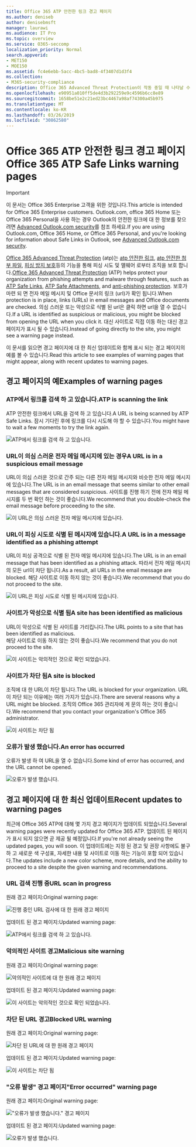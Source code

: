 ```yaml
---
title: Office 365 ATP 안전한 링크 경고 페이지
ms.author: deniseb
author: denisebmsft
manager: laurawi
ms.audience: IT Pro
ms.topic: overview
ms.service: O365-seccomp
localization_priority: Normal
search.appverid:
- MET150
- MOE150
ms.assetid: fc4e6ebb-5acc-4bc5-bad8-4f3407d1d3f4
ms.collection:
- M365-security-compliance
description: Office 365 Advanced Threat Protection이 작동 중일 때 나타날 수 있는 경고 페이지에 대 한 개요를 가져옵니다.
ms.openlocfilehash: e90951a010ff5de4d3b292259e9c4596b6cc8e89
ms.sourcegitcommit: 1658be51e2c21ed23bc4467a98af74300a45b975
ms.translationtype: MT
ms.contentlocale: ko-KR
ms.lasthandoff: 03/26/2019
ms.locfileid: "30862580"
---
```

# <a name="office-365-atp-safe-links-warning-pages"></a><span data-ttu-id="8180f-103">Office 365 ATP 안전한 링크 경고 페이지</span><span class="sxs-lookup"><span data-stu-id="8180f-103">Office 365 ATP Safe Links warning pages</span></span>

> [!IMPORTANT]
> <span data-ttu-id="8180f-104">이 문서는 Office 365 Enterprise 고객을 위한 것입니다.</span><span class="sxs-lookup"><span data-stu-id="8180f-104">This article is intended for Office 365 Enterprise customers.</span></span> <span data-ttu-id="8180f-105">Outlook.com, office 365 Home 또는 Office 365 Personal을 사용 하는 경우 Outlook의 안전한 링크에 대 한 정보를 찾으려면 [Advanced Outlook.com security](https://support.office.com/article/advanced-outlook-com-security-for-office-365-subscribers-882d2243-eab9-4545-a58a-b36fee4a46e2)를 참조 하세요.</span><span class="sxs-lookup"><span data-stu-id="8180f-105">If you are using Outlook.com, Office 365 Home, or Office 365 Personal, and you're looking for information about Safe Links in Outlook, see [Advanced Outlook.com security](https://support.office.com/article/advanced-outlook-com-security-for-office-365-subscribers-882d2243-eab9-4545-a58a-b36fee4a46e2).</span></span>

<span data-ttu-id="8180f-106">[Office 365 Advanced Threat Protection](office-365-atp.md) (atp)는 [atp 안전한 링크](atp-safe-links.md), [atp 안전한 첨부 파일](atp-safe-attachments.md), [피싱 방지 보호](anti-phishing-protection.md)등의 기능을 통해 피싱 시도 및 맬웨어 로부터 조직을 보호 합니다.</span><span class="sxs-lookup"><span data-stu-id="8180f-106">[Office 365 Advanced Threat Protection](office-365-atp.md) (ATP) helps protect your organization from phishing attempts and malware through features, such as [ATP Safe Links](atp-safe-links.md), [ATP Safe Attachments](atp-safe-attachments.md), and [anti-phishing protection](anti-phishing-protection.md).</span></span> <span data-ttu-id="8180f-107">보호가 마련 되 면 전자 메일 메시지 및 Office 문서의 링크 (url)가 확인 됩니다.</span><span class="sxs-lookup"><span data-stu-id="8180f-107">When protection is in place, links (URLs) in email messages and Office documents are checked.</span></span> <span data-ttu-id="8180f-108">의심 스러운 또는 악성으로 식별 된 url은 클릭 하면 url을 열 수 없습니다.</span><span class="sxs-lookup"><span data-stu-id="8180f-108">If a URL is identified as suspicious or malicious, you might be blocked from opening the URL when you click it.</span></span> <span data-ttu-id="8180f-109">대신 사이트로 직접 이동 하는 대신 경고 페이지가 표시 될 수 있습니다.</span><span class="sxs-lookup"><span data-stu-id="8180f-109">Instead of going directly to the site, you might see a warning page instead.</span></span> 
  
<span data-ttu-id="8180f-110">이 문서를 읽으면 경고 페이지에 대 한 최신 업데이트와 함께 표시 되는 경고 페이지의 예를 볼 수 있습니다.</span><span class="sxs-lookup"><span data-stu-id="8180f-110">Read this article to see examples of warning pages that might appear, along with recent updates to warning pages.</span></span>
  
## <a name="examples-of-warning-pages"></a><span data-ttu-id="8180f-111">경고 페이지의 예</span><span class="sxs-lookup"><span data-stu-id="8180f-111">Examples of warning pages</span></span>

### <a name="atp-is-scanning-the-link"></a><span data-ttu-id="8180f-112">ATP에서 링크를 검색 하 고 있습니다.</span><span class="sxs-lookup"><span data-stu-id="8180f-112">ATP is scanning the link</span></span>

<span data-ttu-id="8180f-113">ATP 안전한 링크에서 URL을 검색 하 고 있습니다.</span><span class="sxs-lookup"><span data-stu-id="8180f-113">A URL is being scanned by ATP Safe Links.</span></span> <span data-ttu-id="8180f-114">잠시 기다린 후에 링크를 다시 시도해 야 할 수 있습니다.</span><span class="sxs-lookup"><span data-stu-id="8180f-114">You might have to wait a few moments to try the link again.</span></span>

![ATP에서 링크를 검색 하 고 있습니다.](media/ee8dd5ed-6b91-4248-b054-12b719e8d0ed.png)

### <a name="a-url-is-in-a-suspicious-email-message"></a><span data-ttu-id="8180f-116">URL이 의심 스러운 전자 메일 메시지에 있는 경우</span><span class="sxs-lookup"><span data-stu-id="8180f-116">A URL is in a suspicious email message</span></span>

<span data-ttu-id="8180f-117">URL이 의심 스러운 것으로 간주 되는 다른 전자 메일 메시지와 비슷한 전자 메일 메시지에 있습니다.</span><span class="sxs-lookup"><span data-stu-id="8180f-117">The URL is in an email message that seems similar to other email messages that are considered suspicious.</span></span> <span data-ttu-id="8180f-118">사이트를 진행 하기 전에 전자 메일 메시지를 두 번 확인 하는 것이 좋습니다.</span><span class="sxs-lookup"><span data-stu-id="8180f-118">We recommend that you double-check the email message before proceeding to the site.</span></span>

![이 URL은 의심 스러운 전자 메일 메시지에 있습니다.](media/33f57923-23e3-4b0f-838b-6ad589ba897b.png)

### <a name="a-url-is-in-a-message-identified-as-a-phishing-attempt"></a><span data-ttu-id="8180f-120">URL이 피싱 시도로 식별 된 메시지에 있습니다.</span><span class="sxs-lookup"><span data-stu-id="8180f-120">A URL is in a message identified as a phishing attempt</span></span>

<span data-ttu-id="8180f-121">URL이 피싱 공격으로 식별 된 전자 메일 메시지에 있습니다.</span><span class="sxs-lookup"><span data-stu-id="8180f-121">The URL is in an email message that has been identified as a phishing attack.</span></span> <span data-ttu-id="8180f-122">따라서 전자 메일 메시지의 모든 url이 차단 됩니다.</span><span class="sxs-lookup"><span data-stu-id="8180f-122">As a result, all URLs in the email message are blocked.</span></span> <span data-ttu-id="8180f-123">해당 사이트로 이동 하지 않는 것이 좋습니다.</span><span class="sxs-lookup"><span data-stu-id="8180f-123">We recommend that you do not proceed to the site.</span></span>

![이 URL은 피싱 시도로 식별 된 메시지에 있습니다.](media/6e544a28-0604-4821-aba6-d5a57bb917e5.png)

### <a name="a-site-has-been-identified-as-malicious"></a><span data-ttu-id="8180f-125">사이트가 악성으로 식별 됨</span><span class="sxs-lookup"><span data-stu-id="8180f-125">A site has been identified as malicious</span></span>

<span data-ttu-id="8180f-126">URL이 악성으로 식별 된 사이트를 가리킵니다.</span><span class="sxs-lookup"><span data-stu-id="8180f-126">The URL points to a site that has been identified as malicious.</span></span>  <br/> <span data-ttu-id="8180f-127">해당 사이트로 이동 하지 않는 것이 좋습니다.</span><span class="sxs-lookup"><span data-stu-id="8180f-127">We recommend that you do not proceed to the site.</span></span>

![이 사이트는 악의적인 것으로 확인 되었습니다.](media/058883c8-23f0-4672-9c1c-66b084796177.png)

### <a name="a-site-is-blocked"></a><span data-ttu-id="8180f-129">사이트가 차단 됨</span><span class="sxs-lookup"><span data-stu-id="8180f-129">A site is blocked</span></span>

<span data-ttu-id="8180f-130">조직에 대 한 URL이 차단 됩니다.</span><span class="sxs-lookup"><span data-stu-id="8180f-130">The URL is blocked for your organization.</span></span> <span data-ttu-id="8180f-131">URL이 차단 되는 이유에는 여러 가지가 있습니다.</span><span class="sxs-lookup"><span data-stu-id="8180f-131">There are several reasons why a URL might be blocked.</span></span> <span data-ttu-id="8180f-132">조직의 Office 365 관리자에 게 문의 하는 것이 좋습니다.</span><span class="sxs-lookup"><span data-stu-id="8180f-132">We recommend that you contact your organization's Office 365 administrator.</span></span>

![이 사이트는 차단 됨](media/6b4bda2d-a1e6-419e-8b10-588e83c3af3f.png)

### <a name="an-error-has-occurred"></a><span data-ttu-id="8180f-134">오류가 발생 했습니다.</span><span class="sxs-lookup"><span data-stu-id="8180f-134">An error has occurred</span></span>

<span data-ttu-id="8180f-135">오류가 발생 하 여 URL을 열 수 없습니다.</span><span class="sxs-lookup"><span data-stu-id="8180f-135">Some kind of error has occurred, and the URL cannot be opened.</span></span>

![오류가 발생 했습니다.](media/2f7465a4-1cf4-4c1c-b7d4-3c07e4b795b4.png)

## <a name="recent-updates-to-warning-pages"></a><span data-ttu-id="8180f-137">경고 페이지에 대 한 최신 업데이트</span><span class="sxs-lookup"><span data-stu-id="8180f-137">Recent updates to warning pages</span></span>

<span data-ttu-id="8180f-138">최근에 Office 365 ATP에 대해 몇 가지 경고 페이지가 업데이트 되었습니다.</span><span class="sxs-lookup"><span data-stu-id="8180f-138">Several warning pages were recently updated for Office 365 ATP.</span></span> <span data-ttu-id="8180f-139">업데이트 된 페이지가 표시 되지 않으면 곧 제공 될 예정입니다.</span><span class="sxs-lookup"><span data-stu-id="8180f-139">If you're not already seeing the updated pages, you will soon.</span></span> <span data-ttu-id="8180f-140">이 업데이트에는 지정 된 경고 및 권장 사항에도 불구 하 고 새로운 색 구성표, 자세한 내용 및 사이트로 이동 하는 기능이 포함 되어 있습니다.</span><span class="sxs-lookup"><span data-stu-id="8180f-140">The updates include a new color scheme, more details, and the ability to proceed to a site despite the given warning and recommendations.</span></span>

### <a name="url-scan-in-progress"></a><span data-ttu-id="8180f-141">URL 검색 진행 중</span><span class="sxs-lookup"><span data-stu-id="8180f-141">URL scan in progress</span></span>

<span data-ttu-id="8180f-142">원래 경고 페이지:</span><span class="sxs-lookup"><span data-stu-id="8180f-142">Original warning page:</span></span>

![진행 중인 URL 검사에 대 한 원래 경고 페이지](media/04368763-763f-43d6-94a4-a48291d36893.png)

<span data-ttu-id="8180f-144">업데이트 된 경고 페이지:</span><span class="sxs-lookup"><span data-stu-id="8180f-144">Updated warning page:</span></span>

![ATP에서 링크를 검색 하 고 있습니다.](media/ee8dd5ed-6b91-4248-b054-12b719e8d0ed.png)

### <a name="malicious-site-warning"></a><span data-ttu-id="8180f-146">악의적인 사이트 경고</span><span class="sxs-lookup"><span data-stu-id="8180f-146">Malicious site warning</span></span>

<span data-ttu-id="8180f-147">원래 경고 페이지:</span><span class="sxs-lookup"><span data-stu-id="8180f-147">Original warning page:</span></span>

![악의적인 사이트에 대 한 원래 경고 페이지](media/b9efda09-6dd8-46ef-82cb-56e4d538b8f5.png)

<span data-ttu-id="8180f-149">업데이트 된 경고 페이지:</span><span class="sxs-lookup"><span data-stu-id="8180f-149">Updated warning page:</span></span>

![이 사이트는 악의적인 것으로 확인 되었습니다.](media/058883c8-23f0-4672-9c1c-66b084796177.png)

### <a name="blocked-url-warning"></a><span data-ttu-id="8180f-151">차단 된 URL 경고</span><span class="sxs-lookup"><span data-stu-id="8180f-151">Blocked URL warning</span></span>

<span data-ttu-id="8180f-152">원래 경고 페이지:</span><span class="sxs-lookup"><span data-stu-id="8180f-152">Original warning page:</span></span>

![차단 된 URL에 대 한 원래 경고 페이지](media/3d6ba028-30bf-45fc-958e-d3aad3defc83.png)

<span data-ttu-id="8180f-154">업데이트 된 경고 페이지:</span><span class="sxs-lookup"><span data-stu-id="8180f-154">Updated warning page:</span></span>

![이 사이트는 차단 됨](media/6b4bda2d-a1e6-419e-8b10-588e83c3af3f.png)

### <a name="error-occurred-warning-page"></a><span data-ttu-id="8180f-156">"오류 발생" 경고 페이지</span><span class="sxs-lookup"><span data-stu-id="8180f-156">"Error occurred" warning page</span></span>

<span data-ttu-id="8180f-157">원래 경고 페이지:</span><span class="sxs-lookup"><span data-stu-id="8180f-157">Original warning page:</span></span>

!["오류가 발생 했습니다." 경고 페이지](media/9aaa4383-2f23-48be-bdaa-8efbcb2acc70.png)

<span data-ttu-id="8180f-159">업데이트 된 경고 페이지:</span><span class="sxs-lookup"><span data-stu-id="8180f-159">Updated warning page:</span></span>

![오류가 발생 했습니다.](media/2f7465a4-1cf4-4c1c-b7d4-3c07e4b795b4.png)
   

